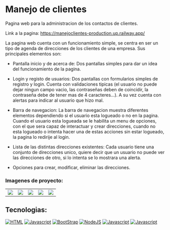 # Manejo de clientes

Pagina web para la administracion de los contactos de clientes. 

Link a la pagina: https://manejoclientes-production.up.railway.app/

La pagina web cuenta con un funcionamiento simple, se centra en ser un tipo de agenda de direcciones de los clientes de una empresa. Sus principales elementos son:

- Pantalla inicio y de acerca de: Dos pantallas simples para dar un idea del funcionamiento de la pagina.

- Login y registo de usuarios: Dos pantallas con formularios simples de registro y login. Cuenta con validaciones tipicas (el usuario no puede dejar ningun campo vacio, las contraseñas deben de coincidir, la contraseña debe de tener mas de 4 caracteres...). A su vez cuenta con alertas para indicar al usuario que hizo mal.

- Barra de navegacion: La barra de navegacion muestra diferentes elementos dependiendo si el usuario esta logueado o no en la pagina. Cuando el usuario esta logueada se le habilita un menu de opciones, con el que sera capaz de interactuar y crear direcciones, cuando no esta logueado o intenta hacer una de estas acciones sin estar logueado, la pagina lo redirije al login.

- Lista de las distintas direcciones existentes: Cada usuario tiene una conjunto de direcciones unico, quiere decir que un usuario no puede ver las direcciones de otro, si lo intenta se lo mostrara una alerta.

- Opciones para crear, modificar, eliminar las direcciones.

### Imagenes de proyecto:
<table style="width:100%">
  <td>
    <img src="https://user-images.githubusercontent.com/113802499/195336330-8e433f5e-073c-4cce-9cfe-1bd82ee42ef1.png">
  </td>
  <td>
    <img src="https://user-images.githubusercontent.com/113802499/195336711-28bb8ca5-b484-4302-be69-d2035595ed68.png">
  </td>
  <td>
    <img src="https://user-images.githubusercontent.com/113802499/195336723-3849468e-bf50-4125-bd11-fe2162a0018f.png">
  </td>
   <td>
    <img src="https://user-images.githubusercontent.com/113802499/195336730-3bfd7a82-ba8a-423c-b259-54526c161503.png">
  </td>
   <td>
    <img src="https://user-images.githubusercontent.com/113802499/195336756-9610013f-181d-465f-a0ba-f5d664e76f2c.png">
  </td>
</table>

## Tecnologias:
[![HTML](https://img.shields.io/badge/HTML5-E34F26?style=for-the-badge&logo=html5&logoColor=white)]()
[![Javascript](https://img.shields.io/badge/JavaScript-F7DF1E?style=for-the-badge&logo=javascript&logoColor=black)]()
[![BootStrap](	https://img.shields.io/badge/Bootstrap-563D7C?style=for-the-badge&logo=bootstrap&logoColor=white)]()
[![NodeJS](https://img.shields.io/badge/Node.js-43853D?style=for-the-badge&logo=node.js&logoColor=white)]()
[![Javascript](https://img.shields.io/badge/MongoDB-4EA94B?style=for-the-badge&logo=mongodb&logoColor=white)]()
[![Javascript](https://img.shields.io/badge/JavaScript-F7DF1E?style=for-the-badge&logo=javascript&logoColor=black)]()
